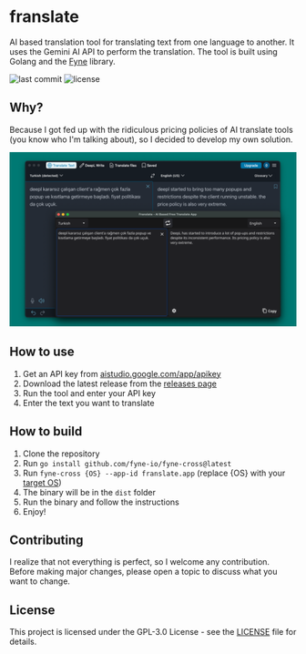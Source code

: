 # franslate
AI based translation tool for translating text from one language to another. It uses the Gemini AI API to perform the translation. The tool is built using Golang and the [Fyne](https://github.com/fyne-io/fyne) library.

![last commit](https://badgen.net/github/last-commit/sercanarga/franslate) ![license](https://badgen.net/github/license/sercanarga/franslate)

## Why?
Because I got fed up with the ridiculous pricing policies of AI translate tools (you know who I'm talking about), so I decided to develop my own solution.

![Screenshot](https://github.com/sercanarga/franslate/blob/main/screenshot.png?raw=true)

## How to use
1. Get an API key from [aistudio.google.com/app/apikey](https://aistudio.google.com/app/apikey)
2. Download the latest release from the [releases page](https://github.com/sercanarga/franslate/releases)
3. Run the tool and enter your API key
4. Enter the text you want to translate

## How to build
1. Clone the repository
2. Run `go install github.com/fyne-io/fyne-cross@latest`
3. Run `fyne-cross {OS} --app-id franslate.app` (replace {OS} with your [target OS](https://github.com/fyne-io/fyne-cross?tab=readme-ov-file#usage))
4. The binary will be in the `dist` folder
5. Run the binary and follow the instructions
6. Enjoy!

## Contributing
I realize that not everything is perfect, so I welcome any contribution. Before making major changes, please open a topic to discuss what you want to change.

## License
This project is licensed under the GPL-3.0 License - see the [LICENSE](LICENSE) file for details.